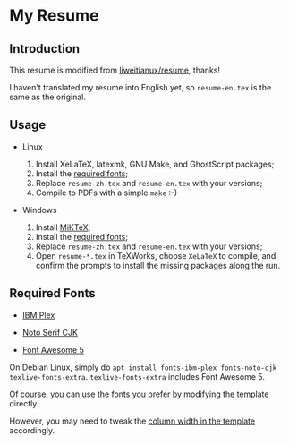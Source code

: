 My Resume
============================

Introduction
------------

This resume is modified from [liweitianux/resume](https://github.com/liweitianux/resume), thanks!

I haven't translated my resume into English yet, so `resume-en.tex` is the same as the original.

Usage
-----
* Linux

  1. Install XeLaTeX, latexmk, GNU Make, and GhostScript packages;
  2. Install the [required fonts](#required-fonts);
  3. Replace `resume-zh.tex` and `resume-en.tex` with your versions;
  4. Compile to PDFs with a simple `make` :-)

* Windows

  1. Install [MiKTeX](https://miktex.org/);
  2. Install the [required fonts](#required-fonts);
  3. Replace `resume-zh.tex` and `resume-en.tex` with your versions;
  4. Open `resume-*.tex` in TeXWorks, choose `XeLaTeX` to compile,
     and confirm the prompts to install the missing packages along
     the run.


Required Fonts
--------------

* [IBM Plex](https://github.com/IBM/plex)

* [Noto Serif CJK](https://github.com/notofonts/noto-cjk)

* [Font Awesome 5](https://fontawesome.com/)

On Debian Linux, simply do `apt install fonts-ibm-plex fonts-noto-cjk texlive-fonts-extra`. `texlive-fonts-extra` includes Font Awesome 5.

Of course, you can use the fonts you prefer by modifying the template directly.

However, you may need to tweak the
[column width in the template](resume.cls#L158)
accordingly.

